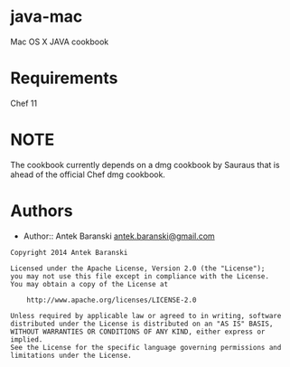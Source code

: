 java-mac
===========

Mac OS X JAVA cookbook

Requirements
============

Chef 11

NOTE
===========

The cookbook currently depends on a dmg cookbook by Sauraus that is ahead of the official Chef dmg cookbook.

Authors
==================

- Author:: Antek Baranski <antek.baranski@gmail.com>

```text
Copyright 2014 Antek Baranski

Licensed under the Apache License, Version 2.0 (the "License");
you may not use this file except in compliance with the License.
You may obtain a copy of the License at

    http://www.apache.org/licenses/LICENSE-2.0

Unless required by applicable law or agreed to in writing, software
distributed under the License is distributed on an "AS IS" BASIS,
WITHOUT WARRANTIES OR CONDITIONS OF ANY KIND, either express or implied.
See the License for the specific language governing permissions and
limitations under the License.
```
